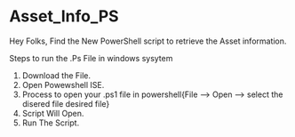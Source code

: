 # Asset_Info_PS
Hey Folks, Find the New PowerShell script to retrieve the Asset information.

Steps to run the .Ps File in windows sysytem
1) Download the File.
2) Open Powewshell ISE.
3) Process to open your .ps1 file in powershell{File --> Open --> select the disered file desired file}
4) Script Will Open.
5) Run The Script.
